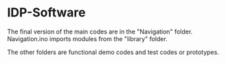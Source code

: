 # IDP-Software

The final version of the main codes are in the "Navigation" folder. Navigation.ino imports modules from the "library" folder.

The other folders are functional demo codes and test codes or prototypes.

